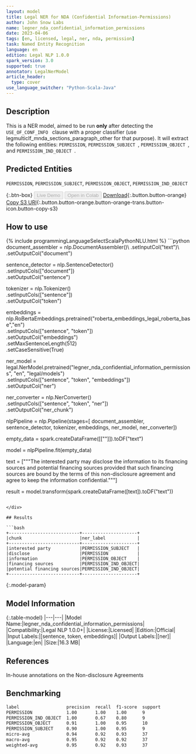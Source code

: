 ```yaml
---
layout: model
title: Legal NER for NDA (Confidential Information-Permissions)
author: John Snow Labs
name: legner_nda_confidential_information_permissions
date: 2023-04-06
tags: [en, licensed, legal, ner, nda, permission]
task: Named Entity Recognition
language: en
edition: Legal NLP 1.0.0
spark_version: 3.0
supported: true
annotator: LegalNerModel
article_header:
  type: cover
use_language_switcher: "Python-Scala-Java"
---
```


## Description

This is a NER model, aimed to be run **only** after detecting the `USE_OF_CONF_INFO ` clause with a proper classifier (use legmulticlf_mnda_sections_paragraph_other for that purpose). It will extract the following entities: `PERMISSION`, `PERMISSION_SUBJECT `, `PERMISSION_OBJECT `, and `PERMISSION_IND_OBJECT `.

## Predicted Entities

`PERMISSION`, `PERMISSION_SUBJECT`, `PERMISSION_OBJECT`, `PERMISSION_IND_OBJECT`

{:.btn-box}
<button class="button button-orange" disabled>Live Demo</button>
<button class="button button-orange" disabled>Open in Colab</button>
[Download](https://s3.amazonaws.com/auxdata.johnsnowlabs.com/legal/models/legner_nda_confidential_information_permissions_en_1.0.0_3.0_1680814300223.zip){:.button.button-orange}
[Copy S3 URI](s3://auxdata.johnsnowlabs.com/legal/models/legner_nda_confidential_information_permissions_en_1.0.0_3.0_1680814300223.zip){:.button.button-orange.button-orange-trans.button-icon.button-copy-s3}

## How to use



<div class="tabs-box" markdown="1">
{% include programmingLanguageSelectScalaPythonNLU.html %}
```python
document_assembler = nlp.DocumentAssembler()\
        .setInputCol("text")\
        .setOutputCol("document")
        
sentence_detector = nlp.SentenceDetector()\
        .setInputCols(["document"])\
        .setOutputCol("sentence")

tokenizer = nlp.Tokenizer()\
        .setInputCols(["sentence"])\
        .setOutputCol("token")

embeddings = nlp.RoBertaEmbeddings.pretrained("roberta_embeddings_legal_roberta_base","en") \
        .setInputCols(["sentence", "token"]) \
        .setOutputCol("embeddings")\
        .setMaxSentenceLength(512)\
        .setCaseSensitive(True)

ner_model = legal.NerModel.pretrained("legner_nda_confidential_information_permissions", "en", "legal/models")\
        .setInputCols(["sentence", "token", "embeddings"])\
        .setOutputCol("ner")

ner_converter = nlp.NerConverter()\
        .setInputCols(["sentence", "token", "ner"])\
        .setOutputCol("ner_chunk")

nlpPipeline = nlp.Pipeline(stages=[
        document_assembler,
        sentence_detector,
        tokenizer,
        embeddings,
        ner_model,
        ner_converter])

empty_data = spark.createDataFrame([[""]]).toDF("text")

model = nlpPipeline.fit(empty_data)

text = ["""The interested party may disclose the information to its financing sources and potential financing sources provided that such financing sources are bound by the terms of this non-disclosure agreement and agree to keep the information confidential."""]

result = model.transform(spark.createDataFrame([text]).toDF("text"))
```

</div>

## Results

```bash
+---------------------------+---------------------+
|chunk                      |ner_label            |
+---------------------------+---------------------+
|interested party           |PERMISSION_SUBJECT   |
|disclose                   |PERMISSION           |
|information                |PERMISSION_OBJECT    |
|financing sources          |PERMISSION_IND_OBJECT|
|potential financing sources|PERMISSION_IND_OBJECT|
+---------------------------+---------------------+
```

{:.model-param}
## Model Information

{:.table-model}
|---|---|
|Model Name:|legner_nda_confidential_information_permissions|
|Compatibility:|Legal NLP 1.0.0+|
|License:|Licensed|
|Edition:|Official|
|Input Labels:|[sentence, token, embeddings]|
|Output Labels:|[ner]|
|Language:|en|
|Size:|16.3 MB|

## References

In-house annotations on the Non-disclosure Agreements

## Benchmarking

```bash
label                  precision  recall  f1-score  support 
PERMISSION             1.00       1.00    1.00      9       
PERMISSION_IND_OBJECT  1.00       0.67    0.80      9       
PERMISSION_OBJECT      0.91       1.00    0.95      10      
PERMISSION_SUBJECT     0.90       1.00    0.95      9       
micro-avg              0.94       0.92    0.93      37      
macro-avg              0.95       0.92    0.92      37      
weighted-avg           0.95       0.92    0.93      37 
```